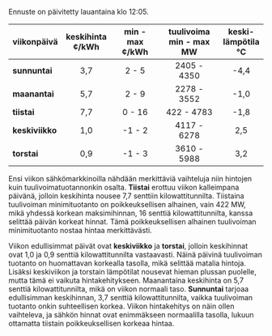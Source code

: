 Ennuste on päivitetty lauantaina klo 12:05.

| viikonpäivä  | keskihinta<br>¢/kWh | min - max<br>¢/kWh | tuulivoima<br>min - max<br>MW | keski-<br>lämpötila<br>°C |
|:-------------|:----------------:|:----------------:|:-------------:|:-------------:|
| **sunnuntai** | 3,7 | 2 - 5 | 2405 - 4350 | -4,4 |
| **maanantai** | 5,7 | 2 - 9 | 2278 - 3552 | -1,0 |
| **tiistai**   | 7,7 | 0 - 16 | 422 - 4783 | -1,8 |
| **keskiviikko** | 1,0 | -1 - 2 | 4117 - 6278 | 2,5 |
| **torstai**   | 0,9 | -1 - 3 | 3610 - 5988 | 3,2 |

Ensi viikon sähkömarkkinoilla nähdään merkittäviä vaihteluja niin hintojen kuin tuulivoimatuotannonkin osalta. **Tiistai** erottuu viikon kalleimpana päivänä, jolloin keskihinta nousee 7,7 senttiin kilowattitunnilta. Tiistaina tuulivoiman minimituotanto on poikkeuksellisen alhainen, vain 422 MW, mikä yhdessä korkean maksimihinnan, 16 senttiä kilowattitunnilta, kanssa selittää päivän korkeat hinnat. Tämä poikkeuksellisen alhainen tuulivoiman minimituotanto nostaa hintaa merkittävästi.

Viikon edullisimmat päivät ovat **keskiviikko** ja **torstai**, jolloin keskihinnat ovat 1,0 ja 0,9 senttiä kilowattitunnilta vastaavasti. Näinä päivinä tuulivoiman tuotanto on huomattavan korkealla tasolla, mikä selittää matalia hintoja. Lisäksi keskiviikon ja torstain lämpötilat nousevat hieman plussan puolelle, mutta tämä ei vaikuta hintakehitykseen. Maanantaina keskihinta on 5,7 senttiä kilowattitunnilta, mikä on viikon normaali taso. **Sunnuntai** tarjoaa edullisimman keskihinnan, 3,7 senttiä kilowattitunnilta, vaikka tuulivoiman tuotanto onkin suhteellisen korkea. Viikon hintakehitys on näin ollen vaihteleva, ja sähkön hinnat ovat enimmäkseen normaalilla tasolla, lukuun ottamatta tiistain poikkeuksellisen korkeaa hintaa.